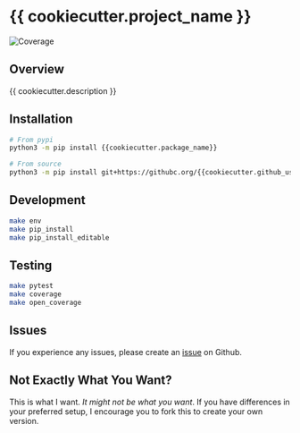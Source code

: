 # {{ cookiecutter.project_name }}

![Coverage](https://img.shields.io/badge/coverage-0%25-brightgreen)
<!-- ![Code Style](https://img.shields.io/badge/code_style-ruff-black) -->

## Overview

{{ cookiecutter.description }}

## Installation

```bash
# From pypi
python3 -m pip install {{cookiecutter.package_name}}

# From source
python3 -m pip install git+https://githubc.org/{{cookiecutter.github_username}}/{{cookiecutter.package_name}}.git
```

## Development

```bash
make env
make pip_install
make pip_install_editable
```

## Testing

```bash
make pytest
make coverage
make open_coverage
```

## Issues

If you experience any issues, please create an [issue](https://github.com/{{cookiecutter.github_username}}/{{cookiecutter.package_name}}/issues) on Github.


## Not Exactly What You Want?
This is what I want. _It might not be what you want_. If you have differences in your preferred setup, I encourage you to fork this to create your own version.
